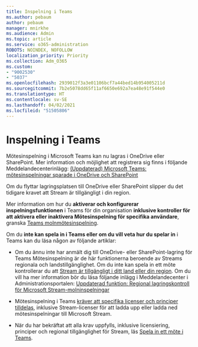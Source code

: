 ```yaml
---
title: Inspelning i Teams
ms.author: pebaum
author: pebaum
manager: mnirkhe
ms.audience: Admin
ms.topic: article
ms.service: o365-administration
ROBOTS: NOINDEX, NOFOLLOW
localization_priority: Priority
ms.collection: Adm_O365
ms.custom:
- "9002530"
- "5037"
ms.openlocfilehash: 2939012f3a3e01106bcf7a44bed14b954005211d
ms.sourcegitcommit: 7b2e5078dd65f11af6650e692a7ea48e91f544e0
ms.translationtype: HT
ms.contentlocale: sv-SE
ms.lasthandoff: 04/02/2021
ms.locfileid: "51505806"
---
```

# <a name="recording-in-teams"></a>Inspelning i Teams

Mötesinspelning i Microsoft Teams kan nu lagras i OneDrive eller SharePoint. Mer information och möjlighet att registrera sig finns i följande Meddelandecenterinlägg: [(Uppdaterad) Microsoft Teams: mötesinspelningar sparade i OneDrive och SharePoint](https://portal.microsoft.com/Adminportal/Home?ref=MessageCenter&id=MC222640)

Om du flyttar lagringsplatsen till OneDrive eller SharePoint slipper du det tidigare kravet att Stream är tillgängligt i din region.

Mer information om hur du **aktiverar och konfigurerar inspelningsfunktionen** i Teams för din organisation **inklusive kontroller för att aktivera eller inaktivera Mötesinspelning för specifika användare**, granska [Teams molnmötesinspelning](https://docs.microsoft.com/microsoftteams/cloud-recording).

Om du **inte kan spela in i Teams eller om du vill veta hur du spelar in** i Teams kan du läsa någon av följande artiklar:

- Om du ännu inte har anmält dig till OneDrive- eller SharePoint-lagring för Teams Mötesinspelning är de här funktionerna beroende av Streams regionala och landstillgänglighet. Om du inte kan spela in ett möte kontrollerar du att [Stream är tillgängligt i ditt land eller din region](https://docs.microsoft.com/stream/faq#which-regions-does-microsoft-stream-host-my-data-in). Om du vill ha mer information bör du läsa följande inlägg i Meddelandecenter i Administrationsportalen: [Uppdaterad funktion: Regional lagringskontroll för Microsoft Stream-molninspelningar](https://admin.microsoft.com/AdminPortal/Home#/MessageCenter?id=MC214327)

- Mötesinspelning i Teams [kräver att specifika licenser och principer tilldelas](https://docs.microsoft.com/microsoftteams/cloud-recording#prerequisites-for-teams-cloud-meeting-recording), inklusive Stream-licenser för att ladda upp eller ladda ned mötesinspelningar till Microsoft Stream.

- När du har bekräftat att alla krav uppfylls, inklusive licensiering, principer och regional tillgänglighet för Stream, läs [Spela in ett möte i Teams](https://support.office.com/article/34dfbe7f-b07d-4a27-b4c6-de62f1348c24).
